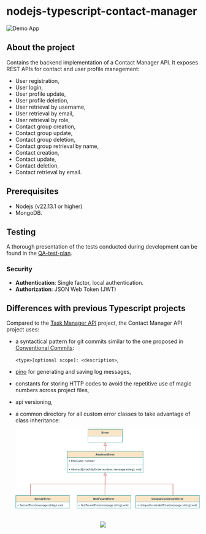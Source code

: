 # nodejs-typescript-contact-manager

![Demo App](https://img.shields.io/badge/demo_app-blue)

## About the project

Contains the backend implementation of a Contact Manager API. It exposes REST APIs for contact and user profile management:

- User registration,
- User login,
- User profile update,
- User profile deletion,
- User retrieval by username,
- User retrieval by email,
- User retrieval by role,
- Contact group creation,
- Contact group update,
- Contact group deletion,
- Contact group retrieval by name,
- Contact creation,
- Contact update,
- Contact deletion,
- Contact retrieval by email.

## Prerequisites

- Nodejs (v22.13.1 or higher)
- MongoDB.

## Testing

A thorough presentation of the tests conducted during development can be found in the [QA-test-plan](/QA-test-plan.md).

### Security

- **Authentication**: Single factor, local authentication.
- **Authorization**: JSON Web Token (JWT)

## Differences with previous Typescript projects

Compared to the [Task Manager API](https://github.com/geozi/nodejs-typescript-task-manager) project, the Contact Manager API project uses:

- a syntactical pattern for git commits similar to the one proposed in [Conventional Commits](https://www.conventionalcommits.org/en/v1.0.0/):

  `<type>[optional scope]: <description>`,

- [pino](https://github.com/pinojs/pino) for generating and saving log messages,
- constants for storing HTTP codes to avoid the repetitive use of magic numbers across project files,
- api versioning,
- a common directory for all custom error classes to take advantage of class inheritance:

  ![Custom error class inheritance](img/custom_error_classes.png)

##

<p align="center">
        <a href="https://github.com/LelouchFR/skill-icons">
        <img src="https://go-skill-icons.vercel.app/api/icons?i=vscode,nodejs,typescript,mocha,express,mongoose,mongo"/>
      </a>
</p>
